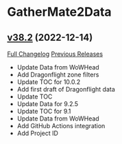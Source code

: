 # GatherMate2Data

## [v38.2](https://github.com/Nevcairiel/GatherMate2_Data/tree/v38.2) (2022-12-14)
[Full Changelog](https://github.com/Nevcairiel/GatherMate2_Data/commits/v38.2) [Previous Releases](https://github.com/Nevcairiel/GatherMate2_Data/releases)

- Update Data from WoWHead  
- Add Dragonflight zone filters  
- Update TOC for 10.0.2  
- Add first draft of Dragonflight data  
- Update TOC  
- Update Data for 9.2.5  
- Update TOC for 9.1  
- Update Data from WoWHead  
- Add GitHub Actions integration  
- Add Project ID  
